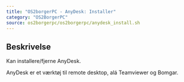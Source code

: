 ```yaml
---
title: "OS2borgerPC - AnyDesk: Installer"
category: "OS2BorgerPC"
source: os2borgerpc/os2borgerpc/anydesk_install.sh
---
```


## Beskrivelse
Kan installere/fjerne AnyDesk.

AnyDesk er et værktøj til remote desktop, alá Teamviewer og Bomgar.